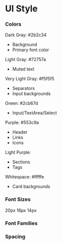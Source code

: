 # UI Style

### Colors

Dark Gray: #2b2c34
- Background
- Primary font color

Light Gray: #72757a
- Muted text

Very Light Gray: #f5f5f5
- Separators
- Input backgrounds

Green: #2cb67d
- Input/TextArea/Select

Purple: #553c9a
- Header
- Links
- Icons

Light Purple:
- Sections
- Tags

Whitespace: #fffffe
- Card backgrounds

### Font Sizes
20px
16px
14px

### Font Families

### Spacing
